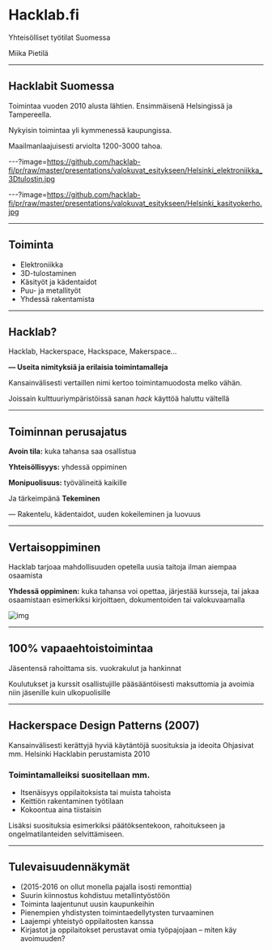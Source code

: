 # Hacklab.fi

Yhteisölliset työtilat Suomessa

Miika Pietilä

---

## Hacklabit Suomessa

Toimintaa vuoden 2010 alusta lähtien. Ensimmäisenä Helsingissä ja Tampereella.

Nykyisin toimintaa yli kymmenessä kaupungissa.

Maailmanlaajuisesti arviolta 1200-3000 tahoa.

---?image=https://github.com/hacklab-fi/pr/raw/master/presentations/valokuvat_esitykseen/Helsinki_elektroniikka_3Dtulostin.jpg

---?image=https://github.com/hacklab-fi/pr/raw/master/presentations/valokuvat_esitykseen/Helsinki_kasityokerho.jpg

---

## Toiminta

* Elektroniikka
* 3D-tulostaminen
* Käsityöt ja kädentaidot
* Puu- ja metallityöt
* Yhdessä rakentamista

---

## Hacklab?

Hacklab, Hackerspace, Hackspace, Makerspace...

 **— Useita nimityksiä ja erilaisia toimintamalleja**

Kansainvälisesti vertaillen nimi kertoo
toimintamuodosta melko vähän.

Joissain kulttuuriympäristöissä sanan *hack*
käyttöä haluttu vältellä

---

## Toiminnan perusajatus


**Avoin tila:** kuka tahansa saa osallistua

**Yhteisöllisyys:** yhdessä oppiminen

**Monipuolisuus:** työvälineitä kaikille

Ja tärkeimpänä
**Tekeminen**

 — Rakentelu, kädentaidot, uuden
kokeileminen ja luovuus

---

## Vertaisoppiminen

Hacklab tarjoaa mahdollisuuden opetella
uusia taitoja ilman aiempaa osaamista

**Yhdessä oppiminen:** kuka tahansa voi opettaa, järjestää kursseja, tai jakaa osaamistaan esimerkiksi kirjoittaen, dokumentoiden tai valokuvaamalla

![img](https://github.com/hacklab-fi/pr/raw/master/presentations/valokuvat_esitykseen/Helsinki_koulutustila.jpg)

---

## 100% vapaaehtoistoimintaa

Jäsentensä rahoittama sis. vuokrakulut ja hankinnat

Koulutukset ja kurssit osallistujille pääsääntöisesti maksuttomia ja avoimia niin jäsenille kuin ulkopuolisille

---

## Hackerspace Design Patterns (2007)

Kansainvälisesti kerättyjä hyviä käytäntöjä
suosituksia ja ideoita
Ohjasivat mm. Helsinki Hacklabin perustamista 2010

### Toimintamalleiksi suositellaan mm.
 * Itsenäisyys oppilaitoksista tai muista tahoista
 * Keittiön rakentaminen työtilaan
 * Kokoontua aina tiistaisin

Lisäksi suosituksia esimerkiksi päätöksentekoon, rahoitukseen ja ongelmatilanteiden selvittämiseen.

---
## Tulevaisuudennäkymät

* (2015-2016 on ollut monella pajalla isosti remonttia)
* Suurin kiinnostus kohdistuu metallintyöstöön
* Toiminta laajentunut uusin kaupunkeihin
* Pienempien yhdistysten toimintaedellytysten turvaaminen
* Laajempi yhteistyö oppilaitosten kanssa
* Kirjastot ja oppilaitokset perustavat omia työpajojaan – miten käy avoimuuden?

